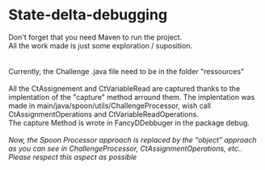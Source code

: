# State-delta-debugging
Don't forget that you need Maven to run the project.<br />
All the work made is just some exploration / suposition.<br />
<br />
<br />
Currently, the Challenge .java file need to be in the folder "ressources"<br/>
<br />
All the CtAssignement and CtVariableRead are captured thanks to the implentation of the "capture" method arround them. The implentation was made in main/java/spoon/utils/ChallengeProcessor, wish call CtAssignmentOperations and CtVariableReadOperations.
<br />
The capture Method is wrote in FancyDDebbuger in the package debug.<br />
<br />
*Now, the Spoon Processor approach is replaced by the "object" approach as you can see in ChallengeProcessor, CtAssignmentOperations, etc.. Please respect this aspect as possible*
